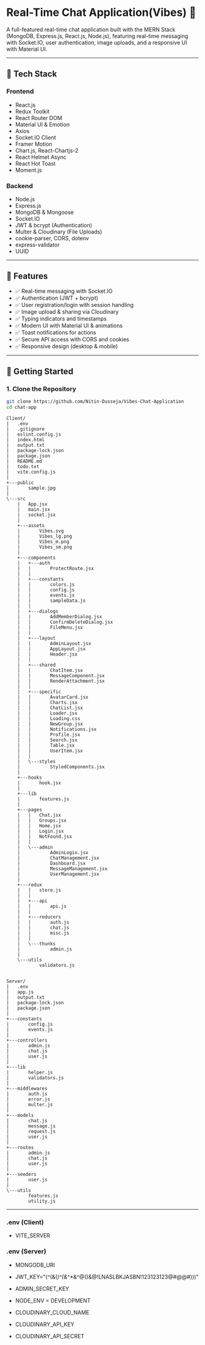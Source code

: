 # Real-Time Chat Application(Vibes) 💬

A full-featured real-time chat application built with the MERN Stack (MongoDB, Express.js, React.js, Node.js), featuring real-time messaging with Socket.IO, user authentication, image uploads, and a responsive UI with Material UI.

---

## 🔧 Tech Stack

### Frontend
- React.js
- Redux Toolkit
- React Router DOM
- Material UI & Emotion
- Axios
- Socket.IO Client
- Framer Motion
- Chart.js, React-Chartjs-2
- React Helmet Async
- React Hot Toast
- Moment.js

### Backend
- Node.js
- Express.js
- MongoDB & Mongoose
- Socket.IO
- JWT & bcrypt (Authentication)
- Multer & Cloudinary (File Uploads)
- cookie-parser, CORS, dotenv
- express-validator
- UUID

---

## 🔐 Features

- ✅ Real-time messaging with Socket.IO
- ✅ Authentication (JWT + bcrypt)
- ✅ User registration/login with session handling
- ✅ Image upload & sharing via Cloudinary
- ✅ Typing indicators and timestamps
- ✅ Modern UI with Material UI & animations
- ✅ Toast notifications for actions
- ✅ Secure API access with CORS and cookies
- ✅ Responsive design (desktop & mobile)

---

## 🚀 Getting Started

### 1. Clone the Repository

```bash
git clone https://github.com/Nitin-Dusseja/Vibes-Chat-Application
cd chat-app
```
```
Client/
|   .env
|   .gitignore
|   eslint.config.js
|   index.html
|   output.txt
|   package-lock.json
|   package.json
|   README.md
|   todo.txt
|   vite.config.js
|   
+---public
|       sample.jpg
|       
\---src
    |   App.jsx
    |   main.jsx
    |   socket.jsx
    |   
    +---assets
    |       Vibes.svg
    |       Vibes_lg.png
    |       Vibes_m.png
    |       Vibes_sm.png
    |       
    +---components
    |   +---auth
    |   |       ProtectRoute.jsx
    |   |       
    |   +---constants
    |   |       colors.js
    |   |       config.js
    |   |       events.js
    |   |       sampleData.js
    |   |       
    |   +---dialogs
    |   |       AddMemberDialog.jsx
    |   |       ConfirmDeleteDialog.jsx
    |   |       FileMenu.jsx
    |   |       
    |   +---layout
    |   |       AdminLayout.jsx
    |   |       AppLayout.jsx
    |   |       Header.jsx
    |   |       
    |   +---shared
    |   |       ChatItem.jsx
    |   |       MessageComponent.jsx
    |   |       RenderAttachment.jsx
    |   |       
    |   +---specific
    |   |       AvatarCard.jsx
    |   |       Charts.jsx
    |   |       ChatList.jsx
    |   |       Loader.jsx
    |   |       Loading.css
    |   |       NewGroup.jsx
    |   |       Notifications.jsx
    |   |       Profile.jsx
    |   |       Search.jsx
    |   |       Table.jsx
    |   |       UserItem.jsx
    |   |       
    |   \---styles
    |           StyledComponents.jsx
    |           
    +---hooks
    |       hook.jsx
    |       
    +---lib
    |       features.js
    |       
    +---pages
    |   |   Chat.jsx
    |   |   Groups.jsx
    |   |   Home.jsx
    |   |   Login.jsx
    |   |   NotFound.jsx
    |   |   
    |   \---admin
    |           AdminLogin.jsx
    |           ChatManagement.jsx
    |           Dashboard.jsx
    |           MessageManagement.jsx
    |           UserManagement.jsx
    |           
    +---redux
    |   |   store.js
    |   |   
    |   +---api
    |   |       api.js
    |   |       
    |   +---reducers
    |   |       auth.js
    |   |       chat.js
    |   |       misc.js
    |   |       
    |   \---thunks
    |           admin.js
    |           
    \---utils
            validators.js
            

Server/
|   .env
|   app.js
|   output.txt
|   package-lock.json
|   package.json
|   
+---constants
|       config.js
|       events.js
|       
+---controllers
|       admin.js
|       chat.js
|       user.js
|       
+---lib
|       helper.js
|       validators.js
|       
+---middlewares
|       auth.js
|       error.js
|       multer.js
|       
+---models
|       chat.js
|       message.js
|       request.js
|       user.js
|       
+---routes
|       admin.js
|       chat.js
|       user.js
|       
+---seeders
|       user.js
|       
\---utils
        features.js
        utility.js
  ```      
---
### .env (Client)
- VITE_SERVER

### .env (Server)
- MONGODB_URI
- JWT_KEY="(*^*(&(*)^(&*^*&^@()&@!LNASLBKJASBN!123123123@#@@#)))"

- ADMIN_SECRET_KEY

- NODE_ENV = DEVELOPMENT

- CLOUDINARY_CLOUD_NAME
- CLOUDINARY_API_KEY
- CLOUDINARY_API_SECRET
